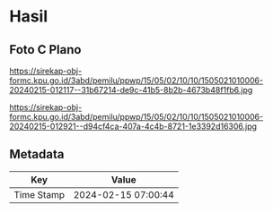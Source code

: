 # Hasil

## Foto C Plano

https://sirekap-obj-formc.kpu.go.id/3abd/pemilu/ppwp/15/05/02/10/10/1505021010006-20240215-012117--31b67214-de9c-41b5-8b2b-4673b48f1fb6.jpg

https://sirekap-obj-formc.kpu.go.id/3abd/pemilu/ppwp/15/05/02/10/10/1505021010006-20240215-012921--d94cf4ca-407a-4c4b-8721-1e3392d16306.jpg


## Metadata

| Key        | Value               |
| ---------- | ------------------- |
| Time Stamp | 2024-02-15 07:00:44 |



